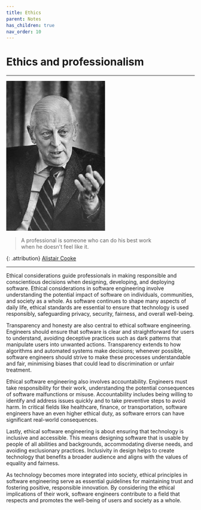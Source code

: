 ```yaml
---
title: Ethics
parent: Notes
has_children: true
nav_order: 10
---
```


# Ethics and professionalism

<hr class="splash">

![Alistair Cooke](../../images/people/alistair_cooke.png)
<blockquote class="pretty"><span>
A professional is someone who can do his best work <br/>when he doesn't feel like it.
</span></blockquote>

{: .attribution}
[Alistair Cooke](https://en.wikipedia.org/wiki/Alistair_Cooke)

<hr class="splash-bottom">

Ethical considerations guide professionals in making responsible and conscientious decisions when 
designing, developing, and deploying software. Ethical considerations in software engineering involve 
understanding the potential impact of software on individuals, communities, and society as a whole. As 
software continues to shape many aspects of daily life, ethical standards are essential to ensure that 
technology is used responsibly, safeguarding privacy, security, fairness, and overall well-being.

Transparency and honesty are also central to ethical software engineering. Engineers should ensure that 
software is clear and straightforward for users to understand, avoiding deceptive practices such as dark 
patterns that manipulate users into unwanted actions. Transparency extends to how algorithms and automated 
systems make decisions; whenever possible, software engineers should strive to make these processes 
understandable and fair, minimising biases that could lead to discrimination or unfair treatment.

Ethical software engineering also involves accountability. Engineers must take responsibility for their 
work, understanding the potential consequences of software malfunctions or misuse. Accountability 
includes being willing to identify and address issues quickly and to take preventive steps to avoid harm. 
In critical fields like healthcare, finance, or transportation, software engineers have an even higher 
ethical duty, as software errors can have significant real-world consequences.

Lastly, ethical software engineering is about ensuring that technology is inclusive and accessible. This 
means designing software that is usable by people of all abilities and backgrounds, accommodating diverse 
needs, and avoiding exclusionary practices. Inclusivity in design helps to create technology that benefits 
a broader audience and aligns with the values of equality and fairness.

As technology becomes more integrated into society, ethical principles in software engineering serve as 
essential guidelines for maintaining trust and fostering positive, responsible innovation. By considering 
the ethical implications of their work, software engineers contribute to a field that respects and promotes 
the well-being of users and society as a whole.



